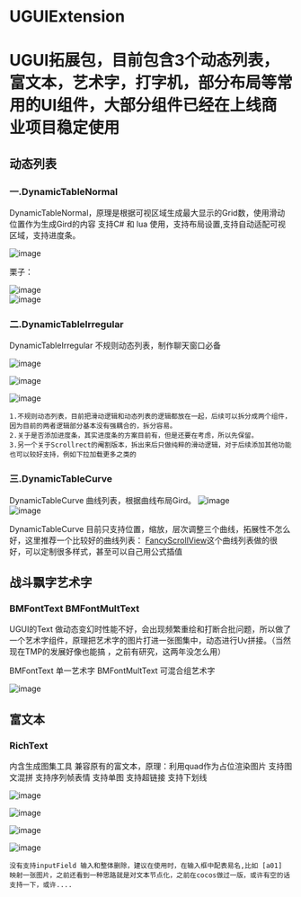 # UGUIExtension
# UGUI拓展包，目前包含3个动态列表，富文本，艺术字，打字机，部分布局等常用的UI组件，大部分组件已经在上线商业项目稳定使用

## 动态列表
  ### 一.DynamicTableNormal
  
   DynamicTableNormal，原理是根据可视区域生成最大显示的Grid数，使用滑动位置作为生成Gird的内容
   支持C# 和 lua 使用，支持布局设置,支持自动适配可视区域，支持进度条。
  
  ![image](https://github.com/SihaoLiang/UGUIExtension/blob/master/Icons/dlist1.png)  
  
  栗子：
  
  ![image](https://github.com/SihaoLiang/UGUIExtension/blob/master/Icons/dlist.png)  
  ![image](https://github.com/SihaoLiang/UGUIExtension/blob/master/Icons/dlist2.png)  

  ### 二.DynamicTableIrregular
  DynamicTableIrregular 不规则动态列表，制作聊天窗口必备

  ![image](https://github.com/SihaoLiang/UGUIExtension/blob/master/Icons/ilist2.png)  
  
  ![image](https://github.com/SihaoLiang/UGUIExtension/blob/master/Icons/ilist.png)  
  
  ![image](https://github.com/SihaoLiang/UGUIExtension/blob/master/Icons/ilist3.png)  

    
    1.不规则动态列表，目前把滑动逻辑和动态列表的逻辑都放在一起，后续可以拆分成两个组件，因为目前的两者逻辑部分基本没有强耦合的，拆分容易。
    2.关于是否添加进度条，其实进度条的方案目前有，但是还要在考虑，所以先保留。
    3.另一个关于Scrollrect的阉割版本，拆出来后只做纯粹的滑动逻辑，对于后续添加其他功能也可以较好支持，例如下拉加载更多之类的
    
  ### 三.DynamicTableCurve
  DynamicTableCurve 曲线列表，根据曲线布局Gird。
  ![image](https://github.com/SihaoLiang/UGUIExtension/blob/master/Icons/clist.gif)  
  ![image](https://github.com/SihaoLiang/UGUIExtension/blob/master/Icons/clist.png)  
 
  DynamicTableCurve 目前只支持位置，缩放，层次调整三个曲线，拓展性不怎么好，这里推荐一个比较好的曲线列表：
  [FancyScrollView](https://github.com/jorik041/UnityUIExtensions/tree/master/Examples/FancyScrollView)这个曲线列表做的很好，可以定制很多样式，甚至可以自己用公式插值
 
 ## 战斗飘字艺术字
 ### BMFontText BMFontMultText
 UGUI的Text 做动态变幻时性能不好，会出现频繁重绘和打断合批问题，所以做了一个艺术字组件，原理把艺术字的图片打进一张图集中，动态进行Uv拼接。（当然现在TMP的发展好像也能搞
，之前有研究，这两年没怎么用）

BMFontText 单一艺术字
BMFontMultText 可混合组艺术字

![image](https://github.com/SihaoLiang/UGUIExtension/blob/master/Icons/font.png)  

## 富文本
### RichText
内含生成图集工具
兼容原有的富文本，原理：利用quad作为占位渲染图片
支持图文混拼
支持序列帧表情
支持单图
支持超链接
支持下划线

![image](https://github.com/SihaoLiang/UGUIExtension/blob/master/Icons/richText.png) 

![image](https://github.com/SihaoLiang/UGUIExtension/blob/master/Icons/richText1.png)  

![image](https://github.com/SihaoLiang/UGUIExtension/blob/master/Icons/richText2.png)  

![image](https://github.com/SihaoLiang/UGUIExtension/blob/master/Icons/richText3.png)  

    没有支持inputField 输入和整体删除，建议在使用时，在输入框中配表易名,比如 [a01] 映射一张图片，之前还看到一种思路就是对文本节点化，之前在cocos做过一版，或许有空的话支持一下，或许....

